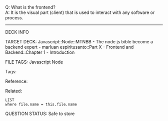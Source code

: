 Q: What is the frontend?  
A: It is the visual part (client) that is used to interact with any software or process.
<!--ID: 1690389246789-->

---

DECK INFO

TARGET DECK: Javascript::Node::MTNBB - The node js bible become a backend expert - marluan espiritusanto::Part X - Frontend and Backend::Chapter 1 - Introduction

FILE TAGS: Javascript Node

Tags:

Reference:

Related:

```dataview
LIST
where file.name = this.file.name
```

QUESTION STATUS: Safe to store